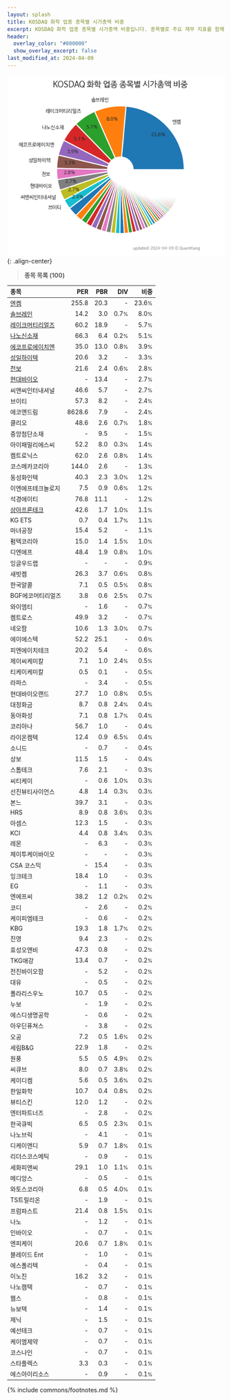 ```yaml
---
layout: splash
title: KOSDAQ 화학 업종 종목별 시가총액 비중
excerpt: KOSDAQ 화학 업종 종목별 시가총액 비중입니다. 종목별로 주요 재무 지표를 함께 표시합니다.
header:
  overlay_color: "#800000"
  show_overlay_excerpt: false
last_modified_at: 2024-04-09
---
```



![KOSDAQ 화학 업종 종목별 시가총액 비중](/stats/sector/images/kosdaq_업종_화학_종목.png){: .align-center}


> **종목 목록 (100)**<a id="list"></a>

| **종목** | **PER** | **PBR** | **DIV** | **비중** |
| :------- | ------: | ------: | ------: | -------: |
| [엔켐](/348370/) | 255.8 | 20.3 | - | 23.6<small>%</small> |
| [솔브레인](/357780/) | 14.2 | 3.0 | 0.7<small>%</small> | 8.0<small>%</small> |
| [레이크머티리얼즈](/281740/) | 60.2 | 18.9 | - | 5.7<small>%</small> |
| [나노신소재](/121600/) | 66.3 | 6.4 | 0.2<small>%</small> | 5.1<small>%</small> |
| [에코프로에이치엔](/383310/) | 35.0 | 13.0 | 0.8<small>%</small> | 3.9<small>%</small> |
| [성일하이텍](/365340/) | 20.6 | 3.2 | - | 3.3<small>%</small> |
| [천보](/278280/) | 21.6 | 2.4 | 0.6<small>%</small> | 2.8<small>%</small> |
| [현대바이오](/048410/) | - | 13.4 | - | 2.7<small>%</small> |
| 씨앤씨인터내셔널 | 46.6 | 5.7 | - | 2.7<small>%</small> |
| 브이티 | 57.3 | 8.2 | - | 2.4<small>%</small> |
| 에코앤드림 | 8628.6 | 7.9 | - | 2.4<small>%</small> |
| 클리오 | 48.6 | 2.6 | 0.7<small>%</small> | 1.8<small>%</small> |
| 중앙첨단소재 | - | 9.5 | - | 1.5<small>%</small> |
| 아이패밀리에스씨 | 52.2 | 8.0 | 0.3<small>%</small> | 1.4<small>%</small> |
| 켐트로닉스 | 62.0 | 2.6 | 0.8<small>%</small> | 1.4<small>%</small> |
| 코스메카코리아 | 144.0 | 2.6 | - | 1.3<small>%</small> |
| 동성화인텍 | 40.3 | 2.3 | 3.0<small>%</small> | 1.2<small>%</small> |
| 이엔에프테크놀로지 | 7.5 | 0.9 | 0.6<small>%</small> | 1.2<small>%</small> |
| 석경에이티 | 76.8 | 11.1 | - | 1.2<small>%</small> |
| [상아프론테크](/089980/) | 42.6 | 1.7 | 1.0<small>%</small> | 1.1<small>%</small> |
| KG ETS | 0.7 | 0.4 | 1.7<small>%</small> | 1.1<small>%</small> |
| 마녀공장 | 15.4 | 5.2 | - | 1.1<small>%</small> |
| 펌텍코리아 | 15.0 | 1.4 | 1.5<small>%</small> | 1.0<small>%</small> |
| 디엔에프 | 48.4 | 1.9 | 0.8<small>%</small> | 1.0<small>%</small> |
| 잉글우드랩 | - | - | - | 0.9<small>%</small> |
| 새빗켐 | 26.3 | 3.7 | 0.6<small>%</small> | 0.8<small>%</small> |
| 한국알콜 | 7.1 | 0.5 | 0.5<small>%</small> | 0.8<small>%</small> |
| BGF에코머티리얼즈 | 3.8 | 0.6 | 2.5<small>%</small> | 0.7<small>%</small> |
| 와이엠티 | - | 1.6 | - | 0.7<small>%</small> |
| 켐트로스 | 49.9 | 3.2 | - | 0.7<small>%</small> |
| 네오팜 | 10.6 | 1.3 | 3.0<small>%</small> | 0.7<small>%</small> |
| 에이에스텍 | 52.2 | 25.1 | - | 0.6<small>%</small> |
| 피엔에이치테크 | 20.2 | 5.4 | - | 0.6<small>%</small> |
| 제이씨케미칼 | 7.1 | 1.0 | 2.4<small>%</small> | 0.5<small>%</small> |
| 티케이케미칼 | 0.5 | 0.1 | - | 0.5<small>%</small> |
| 라파스 | - | 3.4 | - | 0.5<small>%</small> |
| 현대바이오랜드 | 27.7 | 1.0 | 0.8<small>%</small> | 0.5<small>%</small> |
| 대정화금 | 8.7 | 0.8 | 2.4<small>%</small> | 0.4<small>%</small> |
| 동아화성 | 7.1 | 0.8 | 1.7<small>%</small> | 0.4<small>%</small> |
| 코리아나 | 56.7 | 1.0 | - | 0.4<small>%</small> |
| 라이온켐텍 | 12.4 | 0.9 | 6.5<small>%</small> | 0.4<small>%</small> |
| 소니드 | - | 0.7 | - | 0.4<small>%</small> |
| 상보 | 11.5 | 1.5 | - | 0.4<small>%</small> |
| 스톰테크 | 7.6 | 2.1 | - | 0.3<small>%</small> |
| 씨티케이 | - | 0.6 | 1.0<small>%</small> | 0.3<small>%</small> |
| 선진뷰티사이언스 | 4.8 | 1.4 | 0.3<small>%</small> | 0.3<small>%</small> |
| 본느 | 39.7 | 3.1 | - | 0.3<small>%</small> |
| HRS | 8.9 | 0.8 | 3.6<small>%</small> | 0.3<small>%</small> |
| 아셈스 | 12.3 | 1.5 | - | 0.3<small>%</small> |
| KCI | 4.4 | 0.8 | 3.4<small>%</small> | 0.3<small>%</small> |
| 레몬 | - | 6.3 | - | 0.3<small>%</small> |
| 제이투케이바이오 | - | - | - | 0.3<small>%</small> |
| CSA 코스믹 | - | 15.4 | - | 0.3<small>%</small> |
| 잉크테크 | 18.4 | 1.0 | - | 0.3<small>%</small> |
| EG | - | 1.1 | - | 0.3<small>%</small> |
| 엔에프씨 | 38.2 | 1.2 | 0.2<small>%</small> | 0.2<small>%</small> |
| 코디 | - | 2.6 | - | 0.2<small>%</small> |
| 케이피엠테크 | - | 0.6 | - | 0.2<small>%</small> |
| KBG | 19.3 | 1.8 | 1.7<small>%</small> | 0.2<small>%</small> |
| 진영 | 9.4 | 2.3 | - | 0.2<small>%</small> |
| 효성오앤비 | 47.3 | 0.8 | - | 0.2<small>%</small> |
| TKG애강 | 13.4 | 0.7 | - | 0.2<small>%</small> |
| 전진바이오팜 | - | 5.2 | - | 0.2<small>%</small> |
| 대유 | - | 0.5 | - | 0.2<small>%</small> |
| 폴라리스우노 | 10.7 | 0.5 | - | 0.2<small>%</small> |
| 누보 | - | 1.9 | - | 0.2<small>%</small> |
| 에스디생명공학 | - | 0.6 | - | 0.2<small>%</small> |
| 아우딘퓨쳐스 | - | 3.8 | - | 0.2<small>%</small> |
| 오공 | 7.2 | 0.5 | 1.6<small>%</small> | 0.2<small>%</small> |
| 세림B&G | 22.9 | 1.8 | - | 0.2<small>%</small> |
| 원풍 | 5.5 | 0.5 | 4.9<small>%</small> | 0.2<small>%</small> |
| 씨큐브 | 8.0 | 0.7 | 3.8<small>%</small> | 0.2<small>%</small> |
| 케이디켐 | 5.6 | 0.5 | 3.6<small>%</small> | 0.2<small>%</small> |
| 한일화학 | 10.7 | 0.4 | 0.8<small>%</small> | 0.2<small>%</small> |
| 뷰티스킨 | 12.0 | 1.2 | - | 0.2<small>%</small> |
| 엔터파트너즈 | - | 2.8 | - | 0.2<small>%</small> |
| 한국큐빅 | 6.5 | 0.5 | 2.3<small>%</small> | 0.1<small>%</small> |
| 나노브릭 | - | 4.1 | - | 0.1<small>%</small> |
| 디케이앤디 | 5.9 | 0.7 | 1.8<small>%</small> | 0.1<small>%</small> |
| 리더스코스메틱 | - | 0.9 | - | 0.1<small>%</small> |
| 세화피앤씨 | 29.1 | 1.0 | 1.1<small>%</small> | 0.1<small>%</small> |
| 메디앙스 | - | 0.5 | - | 0.1<small>%</small> |
| 와토스코리아 | 6.8 | 0.5 | 4.0<small>%</small> | 0.1<small>%</small> |
| TS트릴리온 | - | 1.9 | - | 0.1<small>%</small> |
| 프럼파스트 | 21.4 | 0.8 | 1.5<small>%</small> | 0.1<small>%</small> |
| 나노 | - | 1.2 | - | 0.1<small>%</small> |
| 인바이오 | - | 0.7 | - | 0.1<small>%</small> |
| 엔피케이 | 20.6 | 0.7 | 1.8<small>%</small> | 0.1<small>%</small> |
| 블레이드 Ent | - | 1.0 | - | 0.1<small>%</small> |
| 에스폴리텍 | - | 0.4 | - | 0.1<small>%</small> |
| 이노진 | 16.2 | 3.2 | - | 0.1<small>%</small> |
| 나노캠텍 | - | 0.7 | - | 0.1<small>%</small> |
| 웹스 | - | 0.8 | - | 0.1<small>%</small> |
| 뉴보텍 | - | 1.4 | - | 0.1<small>%</small> |
| 제닉 | - | 1.5 | - | 0.1<small>%</small> |
| 예선테크 | - | 0.7 | - | 0.1<small>%</small> |
| 케이엠제약 | - | 0.7 | - | 0.1<small>%</small> |
| 코스나인 | - | 0.7 | - | 0.1<small>%</small> |
| 스타플렉스 | 3.3 | 0.3 | - | 0.1<small>%</small> |
| 에스아이리소스 | - | 0.9 | - | 0.1<small>%</small> |

{% include commons/footnotes.md %}